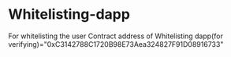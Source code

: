 # Whitelisting-dapp
For whitelisting the user
Contract address of Whitelisting dapp(for verifying)="0xC3142788C1720B98E73Aea324827F91D08916733"
